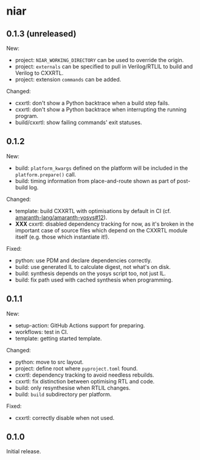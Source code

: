 # niar

## 0.1.3 (unreleased)

New:

* project: `NIAR_WORKING_DIRECTORY` can be used to override the origin.
* project: `externals` can be specified to pull in Verilog/RTLIL to build and Verilog to CXXRTL.
* project: extension `commands` can be added.

Changed:

* cxxrtl: don't show a Python backtrace when a build step fails. 
* cxxrtl: don't show a Python backtrace when interrupting the running program.
* build/cxxrtl: show failing commands' exit statuses.

## 0.1.2

New:

* build: `platform_kwargs` defined on the platform will be included in the `platform.prepare()` call.
* build: timing information from place-and-route shown as part of post-build log.

Changed:

* template: build CXXRTL with optimisations by default in CI
  (cf. [amaranth-lang/amaranth-yosys#12](https://github.com/amaranth-lang/amaranth-yosys/pull/12)).
* **XXX** cxxrtl: disabled dependency tracking for now, as it's broken in the important case of
  source files which depend on the CXXRTL module itself (e.g. those which instantiate it!).

Fixed:

* python: use PDM and declare dependencies correctly.
* build: use generated IL to calculate digest, not what's on disk.
* build: synthesis depends on the yosys script too, not just IL.
* build: fix path used with cached synthesis when programming.

## 0.1.1

New:

* setup-action: GitHub Actions support for preparing.
* workflows: test in CI.
* template: getting started template.

Changed:

* python: move to src layout.
* project: define root where `pyproject.toml` found.
* cxxrtl: dependency tracking to avoid needless rebuilds.
* cxxrtl: fix distinction between optimising RTL and code.
* build: only resynthesise when RTLIL changes.
* build: `build` subdirectory per platform.

Fixed:

* cxxrtl: correctly disable when not used.

## 0.1.0

Initial release.
